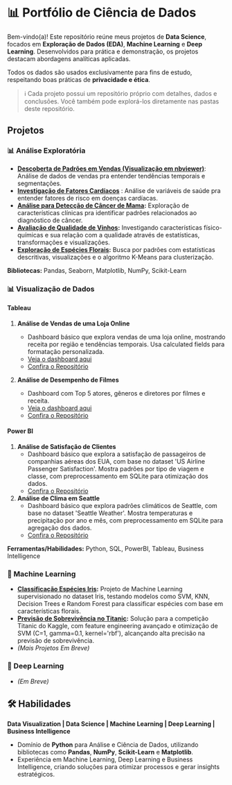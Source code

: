 # 📊 Portfólio de Ciência de Dados

Bem-vindo(a)! Este repositório reúne meus projetos de **Data Science**, focados em **Exploração de Dados (EDA)**, **Machine Learning** e **Deep Learning**. Desenvolvidos para prática e demonstração, os projetos destacam abordagens analíticas aplicadas.

Todos os dados são usados exclusivamente para fins de estudo, respeitando boas práticas de **privacidade e ética**.

> ℹ️ Cada projeto possui um repositório próprio com detalhes, dados e conclusões. Você também pode explorá-los diretamente nas pastas deste repositório.

## Projetos

### 📊 Análise Exploratória
- **[Descoberta de Padrões em Vendas (Visualização em nbviewer)](https://github.com/benzerinsio/SalesPatterns-EDA)**: Análise de dados de vendas pra entender tendências temporais e segmentações.
- **[Investigação de Fatores Cardíacos](https://github.com/benzerinsio/HeartDisease-EDA)** : Análise de variáveis de saúde pra entender fatores de risco em doenças cardíacas.
- **[Análise para Detecção de Câncer de Mama](https://github.com/benzerinsio/BreastCancer-EDA):** Exploração de características clínicas pra identificar padrões relacionados ao diagnóstico de câncer.
- **[Avaliação de Qualidade de Vinhos](https://github.com/benzerinsio/WineQuality-EDA):** Investigando características físico-químicas e sua relação com a qualidade através de estatísticas, transformações e visualizações.
- **[Exploração de Espécies Florais](https://github.com/benzerinsio/FloralSpecies-EDA):** Busca por padrões com estatísticas descritivas, visualizações e o algoritmo K-Means para clusterização.

**Bibliotecas:** Pandas, Seaborn, Matplotlib, NumPy, Scikit-Learn

### 📊 Visualização de Dados
#### Tableau
1. **Análise de Vendas de uma Loja Online**  
   - Dashboard básico que explora vendas de uma loja online, mostrando receita por região e tendências temporais. Usa calculated fields para formatação personalizada.  
   - [Veja o dashboard aqui](https://public.tableau.com/app/profile/felipe.sousa8487/viz/OnlineRetailDataset_17418115724380/Dashboard1)
   - [Confira o Repositório](https://github.com/benzerinsio/OnlineRetail-Tableau)

2. **Análise de Desempenho de Filmes**  
   - Dashboard com Top 5 atores, gêneros e diretores por filmes e receita.  
   - [Veja o dashboard aqui](https://public.tableau.com/app/profile/felipe.sousa8487/viz/IMDB-Tableau_17418779453400/Dashboard1)
   - [Confira o Repositório](https://github.com/benzerinsio/IMDBTop1000-Tableau)

#### Power BI
1. **Análise de Satisfação de Clientes**  
   - Dashboard básico que explora a satisfação de passageiros de companhias aéreas dos EUA, com base no dataset 'US Airline Passenger Satisfaction'. Mostra padrões por tipo de viagem e classe, com preprocessamento em SQLite para otimização dos dados.
   - [Confira o Repositório](https://github.com/benzerinsio/USAirlineSatisfaction-PowerBI)
2. **Análise de Clima em Seattle**
   - Dashboard básico que explora padrões climáticos de Seattle, com base no dataset 'Seattle Weather'. Mostra temperaturas e precipitação por ano e mês, com preprocessamento em SQLite para agregação dos dados.
   - [Confira o Repositório](https://github.com/benzerinsio/SeattleWeather-PowerBI)

**Ferramentas/Habilidades:** Python, SQL, PowerBI, Tableau, Business Intelligence

### 🤖 Machine Learning
- **[Classificação Espécies Iris](https://github.com/benzerinsio/FloralSpecies-ML):** Projeto de Machine Learning supervisionado no dataset Iris, testando modelos como SVM, KNN, Decision Trees e Random Forest para classificar espécies com base em características florais.  
- **[Previsão de Sobrevivência no Titanic](https://github.com/benzerinsio/TitanicSurvival-ML):** Solução para a competição Titanic do Kaggle, com feature engineering avançado e otimização de SVM (C=1, gamma=0.1, kernel='rbf'), alcançando alta precisão na previsão de sobrevivência.  
- *(Mais Projetos Em Breve)*

### 🧠 Deep Learning
- *(Em Breve)*

## 🛠️ Habilidades

**Data Visualization | Data Science | Machine Learning | Deep Learning | Business Intelligence**

- Domínio de **Python** para Análise e Ciência de Dados, utilizando bibliotecas como **Pandas**, **NumPy**, **Scikit-Learn** e **Matplotlib**.  
- Experiência em Machine Learning, Deep Learning e Business Intelligence, criando soluções para otimizar processos e gerar insights estratégicos.